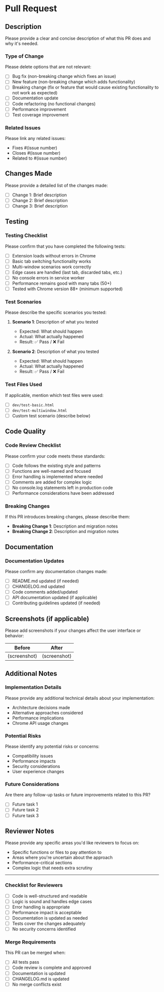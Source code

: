 # Pull Request

## Description

Please provide a clear and concise description of what this PR does and why it's needed.

### Type of Change

Please delete options that are not relevant:

- [ ] Bug fix (non-breaking change which fixes an issue)
- [ ] New feature (non-breaking change which adds functionality)
- [ ] Breaking change (fix or feature that would cause existing functionality to not work as expected)
- [ ] Documentation update
- [ ] Code refactoring (no functional changes)
- [ ] Performance improvement
- [ ] Test coverage improvement

### Related Issues

Please link any related issues:

- Fixes #(issue number)
- Closes #(issue number)
- Related to #(issue number)

## Changes Made

Please provide a detailed list of the changes made:

- [ ] Change 1: Brief description
- [ ] Change 2: Brief description
- [ ] Change 3: Brief description

## Testing

### Testing Checklist

Please confirm that you have completed the following tests:

- [ ] Extension loads without errors in Chrome
- [ ] Basic tab switching functionality works
- [ ] Multi-window scenarios work correctly
- [ ] Edge cases are handled (last tab, discarded tabs, etc.)
- [ ] No console errors in service worker
- [ ] Performance remains good with many tabs (50+)
- [ ] Tested with Chrome version 88+ (minimum supported)

### Test Scenarios

Please describe the specific scenarios you tested:

1. **Scenario 1**: Description of what you tested
   - Expected: What should happen
   - Actual: What actually happened
   - Result: ✅ Pass / ❌ Fail

2. **Scenario 2**: Description of what you tested
   - Expected: What should happen
   - Actual: What actually happened
   - Result: ✅ Pass / ❌ Fail

### Test Files Used

If applicable, mention which test files were used:

- [ ] `dev/test-basic.html`
- [ ] `dev/test-multiwindow.html`
- [ ] Custom test scenario (describe below)

## Code Quality

### Code Review Checklist

Please confirm your code meets these standards:

- [ ] Code follows the existing style and patterns
- [ ] Functions are well-named and focused
- [ ] Error handling is implemented where needed
- [ ] Comments are added for complex logic
- [ ] No console.log statements left in production code
- [ ] Performance considerations have been addressed

### Breaking Changes

If this PR introduces breaking changes, please describe them:

- **Breaking Change 1**: Description and migration notes
- **Breaking Change 2**: Description and migration notes

## Documentation

### Documentation Updates

Please confirm any documentation changes made:

- [ ] README.md updated (if needed)
- [ ] CHANGELOG.md updated
- [ ] Code comments added/updated
- [ ] API documentation updated (if applicable)
- [ ] Contributing guidelines updated (if needed)

## Screenshots (if applicable)

Please add screenshots if your changes affect the user interface or behavior:

| Before | After |
|--------|-------|
| (screenshot) | (screenshot) |

## Additional Notes

### Implementation Details

Please provide any additional technical details about your implementation:

- Architecture decisions made
- Alternative approaches considered
- Performance implications
- Chrome API usage changes

### Potential Risks

Please identify any potential risks or concerns:

- Compatibility issues
- Performance impacts
- Security considerations
- User experience changes

### Future Considerations

Are there any follow-up tasks or future improvements related to this PR?

- [ ] Future task 1
- [ ] Future task 2
- [ ] Future task 3

## Reviewer Notes

Please provide any specific areas you'd like reviewers to focus on:

- Specific functions or files to pay attention to
- Areas where you're uncertain about the approach
- Performance-critical sections
- Complex logic that needs extra scrutiny

---

### Checklist for Reviewers

- [ ] Code is well-structured and readable
- [ ] Logic is sound and handles edge cases
- [ ] Error handling is appropriate
- [ ] Performance impact is acceptable
- [ ] Documentation is updated as needed
- [ ] Tests cover the changes adequately
- [ ] No security concerns identified

### Merge Requirements

This PR can be merged when:

- [ ] All tests pass
- [ ] Code review is complete and approved
- [ ] Documentation is updated
- [ ] CHANGELOG.md is updated
- [ ] No merge conflicts exist